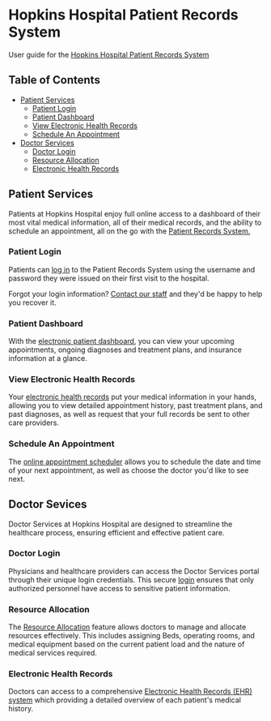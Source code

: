 # Hopkins Hospital Patient Records System
User guide for the [Hopkins Hospital Patient Records System](https://swe.umbc.edu/~ll41010/IS436/Project/Homepage.html)
## Table of Contents
* [Patient Services](https://github.com/FriedRiceTera2/IS436-Project/blob/main/README.md#patient-services)
  * [Patient Login](https://github.com/FriedRiceTera2/IS436-Project/edit/main/README.md#patient-login)
  * [Patient Dashboard](https://github.com/FriedRiceTera2/IS436-Project/edit/main/README.md#patient-dashboard)
  * [View Electronic Health Records](https://github.com/FriedRiceTera2/IS436-Project/edit/main/README.md#view-electronic-health-records)
  * [Schedule An Appointment](https://github.com/FriedRiceTera2/IS436-Project/edit/main/README.md#schedule-an-appointment)
* [Doctor Services](https://github.com/FriedRiceTera2/IS436-Project#doctor-sevices)
  * [Doctor Login](https://github.com/FriedRiceTera2/IS436-Project#doctor-login)
  * [Resource Allocation](https://github.com/FriedRiceTera2/IS436-Project#resource-allocation)
  * [Electronic Health Records](https://github.com/FriedRiceTera2/IS436-Project#electronic-health-records) 
## Patient Services
Patients at Hopkins Hospital enjoy full online access to a dashboard of their most vital medical information, all of their medical records, and the ability to schedule an appointment, all on the go with the [Patient Records System.](https://swe.umbc.edu/~ll41010/IS436/Project/Homepage.html)
### Patient Login
Patients can [log in](https://swe.umbc.edu/~ll41010/IS436/Project/PatientLogin.php) to the Patient Records System using the username and password they were issued on their first visit to the hospital.

Forgot your login information? [Contact our staff](https://swe.umbc.edu/~ll41010/IS436/Project/Contact.html) and they'd be happy to help you recover it.
### Patient Dashboard
With the [electronic patient dashboard](https://swe.umbc.edu/~ll41010/IS436/Project/patientdashboard.php), you can view your upcoming appointments, ongoing diagnoses and treatment plans, and insurance information at a glance.
### View Electronic Health Records
Your [electronic health records](https://swe.umbc.edu/~ll41010/IS436/Project/patientehr.php) put your medical information in your hands, allowing you to view detailed appointment history, past treatment plans, and past diagnoses, as well as request that your full records be sent to other care providers.
### Schedule An Appointment
The [online appointment scheduler](https://swe.umbc.edu/~ll41010/IS436/Project/makeappointment.php) allows you to schedule the date and time of your next appointment, as well as choose the doctor you'd like to see next.
## Doctor Sevices
Doctor Services at Hopkins Hospital are designed to streamline the healthcare process, ensuring efficient and effective patient care. 
### Doctor Login
Physicians and healthcare providers can access the Doctor Services portal through their unique login credentials. This secure [login](https://swe.umbc.edu/~ll41010/IS436/Project/DoctorLogin.php) ensures that only authorized personnel have access to sensitive patient information. 
### Resource Allocation
The [Resource Allocation](https://swe.umbc.edu/~ll41010/IS436/Project/doctordashboard.php) feature allows doctors to manage and allocate resources effectively. This includes assigning Beds, operating rooms, and medical equipment based on the current patient load and the nature of medical services required. 
### Electronic Health Records
Doctors can access to a comprehensive [Electronic Health Records (EHR) system](https://swe.umbc.edu/~ll41010/IS436/Project/doctordashboard.php) which providing a detailed overview of each patient's medical history. 

